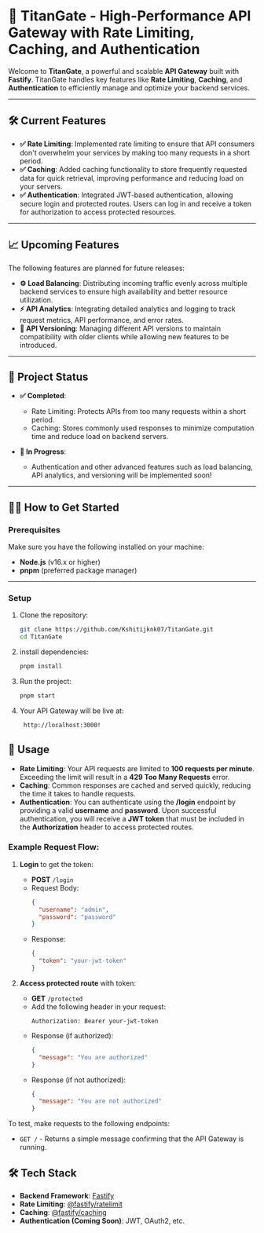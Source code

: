 # 🚀 **TitanGate** - High-Performance API Gateway with Rate Limiting, Caching, and Authentication

Welcome to **TitanGate**, a powerful and scalable **API Gateway** built with **Fastify**. TitanGate handles key features like **Rate Limiting**, **Caching**, and **Authentication** to efficiently manage and optimize your backend services.

---

## 🛠 **Current Features**

- **✅ Rate Limiting**: Implemented rate limiting to ensure that API consumers don't overwhelm your services by making too many requests in a short period.
- **✅ Caching**: Added caching functionality to store frequently requested data for quick retrieval, improving performance and reducing load on your servers.
- **✅ Authentication**: Integrated JWT-based authentication, allowing secure login and protected routes. Users can log in and receive a token for authorization to access protected resources.

---

## 📈 **Upcoming Features**

The following features are planned for future releases:

- **⚙️ Load Balancing**: Distributing incoming traffic evenly across multiple backend services to ensure high availability and better resource utilization.
- **⚡ API Analytics**: Integrating detailed analytics and logging to track request metrics, API performance, and error rates.
- **🔄 API Versioning**: Managing different API versions to maintain compatibility with older clients while allowing new features to be introduced.

---

## 🏁 **Project Status**

- **✅ Completed**:
    - Rate Limiting: Protects APIs from too many requests within a short period.
    - Caching: Stores commonly used responses to minimize computation time and reduce load on backend servers.

- **🚧 In Progress**:
    - Authentication and other advanced features such as load balancing, API analytics, and versioning will be implemented soon!

---

## 🧑‍💻 **How to Get Started**

### Prerequisites

Make sure you have the following installed on your machine:

- **Node.js** (v16.x or higher)
- **pnpm** (preferred package manager)

---

### Setup

1. Clone the repository:

   ```bash
   git clone https://github.com/Kshitijknk07/TitanGate.git
   cd TitanGate
   ```
2. install dependencies:

   ```bash
   pnpm install
   ```
3. Run the project:

   ```bash
   pnpm start
   ```
4. Your API Gateway will be live at:
   
   ```bash
    http://localhost:3000!
   ```
   

## 📝 **Usage**

- **Rate Limiting**: Your API requests are limited to **100 requests per minute**. Exceeding the limit will result in a **429 Too Many Requests** error.
- **Caching**: Common responses are cached and served quickly, reducing the time it takes to handle requests.
- **Authentication**: You can authenticate using the **/login** endpoint by providing a valid **username** and **password**. Upon successful authentication, you will receive a **JWT token** that must be included in the **Authorization** header to access protected routes.

### Example Request Flow:
1. **Login** to get the token:
   - **POST** `/login`
   - Request Body:
     ```json
     {
       "username": "admin",
       "password": "password"
     }
     ```
   - Response:
     ```json
     {
       "token": "your-jwt-token"
     }
     ```

2. **Access protected route** with token:
   - **GET** `/protected`
   - Add the following header in your request:
     ```
     Authorization: Bearer your-jwt-token
     ```
   - Response (if authorized):
     ```json
     {
       "message": "You are authorized"
     }
     ```
   - Response (if not authorized):
     ```json
     {
       "message": "You are not authorized"
     }
     ```

To test, make requests to the following endpoints:

- `GET /` - Returns a simple message confirming that the API Gateway is running.



## 🛠 **Tech Stack**

- **Backend Framework**: [Fastify](https://www.fastify.io/)
- **Rate Limiting**: [@fastify/ratelimit](https://www.npmjs.com/package/@fastify/ratelimit)
- **Caching**: [@fastify/caching](https://www.npmjs.com/package/@fastify/caching)
- **Authentication (Coming Soon)**: JWT, OAuth2, etc.




